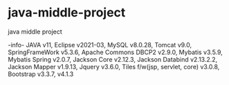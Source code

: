 # java-middle-project
java middle project

-info-
JAVA v11, 
Eclipse v2021-03, 
MySQL v8.0.28, 
Tomcat v9.0, 
SpringFrameWork v5.3.6, 
Apache Commons DBCP2 v2.9.0, 
Mybatis v3.5.9, 
Mybatis Spring v2.0.7, 
Jackson Core v2.12.3, 
Jackson Databind v2.13.2.2, 
Jackson Mapper v1.9.13, 
Jquery v3.6.0, 
Tiles f/w(jsp, servlet, core) v3.0.8, 
Bootstrap v3.3.7, v4.1.3
